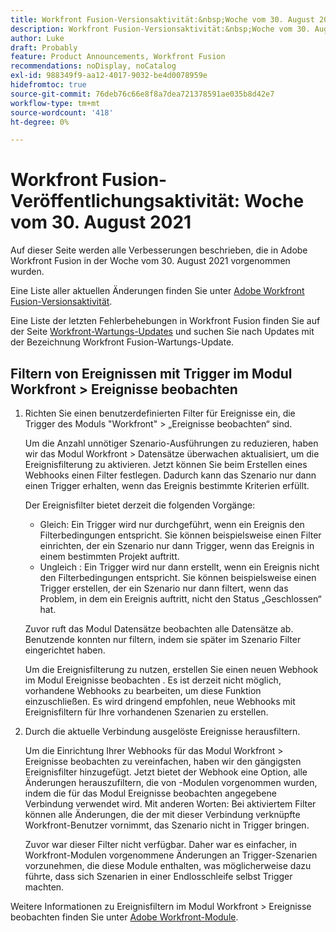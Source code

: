 ```yaml
---
title: Workfront Fusion-Versionsaktivität:&nbsp;Woche vom 30. August 2021
description: Workfront Fusion-Versionsaktivität:&nbsp;Woche vom 30. August 2021
author: Luke
draft: Probably
feature: Product Announcements, Workfront Fusion
recommendations: noDisplay, noCatalog
exl-id: 988349f9-aa12-4017-9032-be4d0078959e
hidefromtoc: true
source-git-commit: 76deb76c66e8f8a7dea721378591ae035b8d42e7
workflow-type: tm+mt
source-wordcount: '418'
ht-degree: 0%

---
```


# Workfront Fusion-Veröffentlichungsaktivität: Woche vom 30. August 2021

Auf dieser Seite werden alle Verbesserungen beschrieben, die in Adobe Workfront Fusion in der Woche vom 30. August 2021 vorgenommen wurden.

Eine Liste aller aktuellen Änderungen finden Sie unter [Adobe Workfront Fusion-Versionsaktivität](../../../product-announcements/product-releases/fusion-release-activity/fusion-release-activity.md).

Eine Liste der letzten Fehlerbehebungen in Workfront Fusion finden Sie auf der Seite [Workfront-Wartungs-Updates](https://experienceleague.adobe.com/docs/workfront-known-issues/releases/current-updates.html) und suchen Sie nach Updates mit der Bezeichnung Workfront Fusion-Wartungs-Update.

## Filtern von Ereignissen mit Trigger im Modul Workfront > Ereignisse beobachten

1. Richten Sie einen benutzerdefinierten Filter für Ereignisse ein, die Trigger des Moduls &quot;Workfront&quot; > „Ereignisse beobachten“ sind.

   Um die Anzahl unnötiger Szenario-Ausführungen zu reduzieren, haben wir das Modul Workfront > Datensätze überwachen aktualisiert, um die Ereignisfilterung zu aktivieren. Jetzt können Sie beim Erstellen eines Webhooks einen Filter festlegen. Dadurch kann das Szenario nur dann einen Trigger erhalten, wenn das Ereignis bestimmte Kriterien erfüllt.

   Der Ereignisfilter bietet derzeit die folgenden Vorgänge:

   * Gleich: Ein Trigger wird nur durchgeführt, wenn ein Ereignis den Filterbedingungen entspricht. Sie können beispielsweise einen Filter einrichten, der ein Szenario nur dann Trigger, wenn das Ereignis in einem bestimmten Projekt auftritt.
   * Ungleich : Ein Trigger wird nur dann erstellt, wenn ein Ereignis nicht den Filterbedingungen entspricht. Sie können beispielsweise einen Trigger erstellen, der ein Szenario nur dann filtert, wenn das Problem, in dem ein Ereignis auftritt, nicht den Status „Geschlossen“ hat.

   Zuvor ruft das Modul Datensätze beobachten alle Datensätze ab. Benutzende konnten nur filtern, indem sie später im Szenario Filter eingerichtet haben.

   Um die Ereignisfilterung zu nutzen, erstellen Sie einen neuen Webhook im Modul Ereignisse beobachten . Es ist derzeit nicht möglich, vorhandene Webhooks zu bearbeiten, um diese Funktion einzuschließen. Es wird dringend empfohlen, neue Webhooks mit Ereignisfiltern für Ihre vorhandenen Szenarien zu erstellen.

1. Durch die aktuelle Verbindung ausgelöste Ereignisse herausfiltern.

   Um die Einrichtung Ihrer Webhooks für das Modul Workfront > Ereignisse beobachten zu vereinfachen, haben wir den gängigsten Ereignisfilter hinzugefügt. Jetzt bietet der Webhook eine Option, alle Änderungen herauszufiltern, die von -Modulen vorgenommen wurden, indem die für das Modul Ereignisse beobachten angegebene Verbindung verwendet wird. Mit anderen Worten: Bei aktiviertem Filter können alle Änderungen, die der mit dieser Verbindung verknüpfte Workfront-Benutzer vornimmt, das Szenario nicht in Trigger bringen.

   Zuvor war dieser Filter nicht verfügbar. Daher war es einfacher, in Workfront-Modulen vorgenommene Änderungen an Trigger-Szenarien vorzunehmen, die diese Module enthalten, was möglicherweise dazu führte, dass sich Szenarien in einer Endlosschleife selbst Trigger machten.

Weitere Informationen zu Ereignisfiltern im Modul Workfront > Ereignisse beobachten finden Sie unter [Adobe Workfront-Module](../../../workfront-fusion/apps-and-their-modules/workfront-modules.md).

